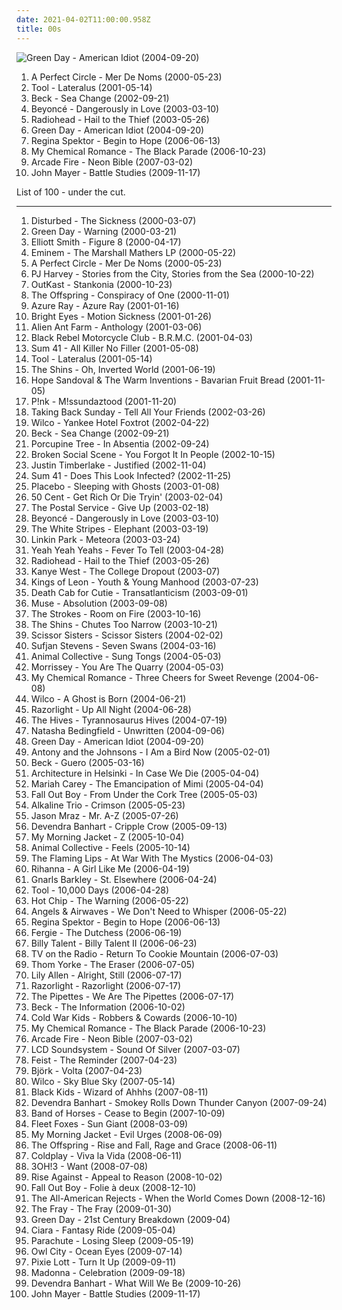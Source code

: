 ```yaml
---
date: 2021-04-02T11:00:00.958Z
title: 00s
---
```

![Green Day - American Idiot (2004-09-20)](http://coverartarchive.org/release/111fa0e4-567f-4b5f-a206-78f5e01de265/4783126212-500.jpg "Green Day - American Idiot (2004-09-20)")
<ol class="albums">
<li data-cover="http://coverartarchive.org/release/e5c49bf1-925b-32e2-9ac3-c4084f875376/10015661298-500.jpg" data-tags="alternative rock, rock, progressive rock" role="button">A Perfect Circle - Mer De Noms (2000-05-23)</li>
<li data-cover="http://coverartarchive.org/release/a2e824b6-7b14-32ef-b990-482b53291f93/11473182115-500.jpg" data-tags="progressive metal, progressive rock" role="button">Tool - Lateralus (2001-05-14)</li>
<li data-cover="https://via.placeholder.com/450" data-tags="singer-songwriter, 2002, acoustic, beck" role="button">Beck - Sea Change (2002-09-21)</li>
<li data-cover="https://via.placeholder.com/450" data-tags="rnb" role="button">Beyoncé - Dangerously in Love (2003-03-10)</li>
<li data-cover="https://via.placeholder.com/450" data-tags="alternative rock, alternative, 2003" role="button">Radiohead - Hail to the Thief (2003-05-26)</li>
<li data-cover="http://coverartarchive.org/release/111fa0e4-567f-4b5f-a206-78f5e01de265/4783126212-500.jpg" data-tags="punk rock, punk, rock, green day" role="button">Green Day - American Idiot (2004-09-20)</li>
<li data-cover="https://via.placeholder.com/450" data-tags="female vocalists, indie, singer-songwriter" role="button">Regina Spektor - Begin to Hope (2006-06-13)</li>
<li data-cover="http://coverartarchive.org/release/b4eaadb3-b924-4fa3-8d6e-7fd016a86192/2293475396-500.jpg" data-tags="rock, emo, alternative, punk rock, alternative rock" role="button">My Chemical Romance - The Black Parade (2006-10-23)</li>
<li data-cover="https://via.placeholder.com/450" data-tags="2007, indie rock, indie" role="button">Arcade Fire - Neon Bible (2007-03-02)</li>
<li data-cover="https://via.placeholder.com/450" data-tags="pop, 2009" role="button">John Mayer - Battle Studies (2009-11-17)</li>
</ol>
List of 100 - under the cut.
<!-- more -->

_________________

<ol class="albums">
<li data-cover="http://coverartarchive.org/release/c3148be2-5622-4ba9-80a7-33ed1f6b9347/7626739846-500.jpg" data-tags="metal, nu metal, alternative metal, disturbed" role="button">
Disturbed - The Sickness (2000-03-07)
</li>
<li data-cover="http://coverartarchive.org/release/ccb4be41-f6d1-435d-8e9e-7d8459fa40cb/11551221768-500.jpg" data-tags="punk rock, pop punk, rock" role="button">
Green Day - Warning (2000-03-21)
</li>
<li data-cover="https://via.placeholder.com/450" data-tags="singer-songwriter, indie" role="button">
Elliott Smith - Figure 8 (2000-04-17)
</li>
<li data-cover="https://via.placeholder.com/450" data-tags="rap" role="button">
Eminem - The Marshall Mathers LP (2000-05-22)
</li>
<li data-cover="http://coverartarchive.org/release/e5c49bf1-925b-32e2-9ac3-c4084f875376/10015661298-500.jpg" data-tags="alternative rock, rock, progressive rock" role="button">
A Perfect Circle - Mer De Noms (2000-05-23)
</li>
<li data-cover="https://via.placeholder.com/450" data-tags="alternative rock, rock" role="button">
PJ Harvey - Stories from the City, Stories from the Sea (2000-10-22)
</li>
<li data-cover="https://via.placeholder.com/450" data-tags="hip-hop, 2000" role="button">
OutKast - Stankonia (2000-10-23)
</li>
<li data-cover="https://via.placeholder.com/450" data-tags="punk rock, punk" role="button">
The Offspring - Conspiracy of One (2000-11-01)
</li>
<li data-cover="https://via.placeholder.com/450" data-tags="female vocalists, 00s" role="button">
Azure Ray - Azure Ray (2001-01-16)
</li>
<li data-cover="https://via.placeholder.com/450" data-tags="live, 2005, singer-songwriter" role="button">
Bright Eyes - Motion Sickness (2001-01-26)
</li>
<li data-cover="http://coverartarchive.org/release/e00e40a3-5ed5-4ed3-9c22-0a8ff4119bdf/10210180067-500.jpg" data-tags="alternative rock, rock, alternative, alternative metal" role="button">
Alien Ant Farm - Anthology (2001-03-06)
</li>
<li data-cover="https://via.placeholder.com/450" data-tags="rock, 2001" role="button">
Black Rebel Motorcycle Club - B.R.M.C. (2001-04-03)
</li>
<li data-cover="http://coverartarchive.org/release/6a7d6779-7337-4ae4-90ab-0c5f4f1bb26e/10159748633-500.jpg" data-tags="punk rock, punk, pop punk, rock" role="button">
Sum 41 - All Killer No Filler (2001-05-08)
</li>
<li data-cover="http://coverartarchive.org/release/a2e824b6-7b14-32ef-b990-482b53291f93/11473182115-500.jpg" data-tags="progressive metal, progressive rock" role="button">
Tool - Lateralus (2001-05-14)
</li>
<li data-cover="https://via.placeholder.com/450" data-tags="indie" role="button">
The Shins - Oh, Inverted World (2001-06-19)
</li>
<li data-cover="https://via.placeholder.com/450" data-tags="female vocalists, 2001, folk, dream pop" role="button">
Hope Sandoval & The Warm Inventions - Bavarian Fruit Bread (2001-11-05)
</li>
<li data-cover="https://via.placeholder.com/450" data-tags="pop, 2001" role="button">
P!nk - M!ssundaztood (2001-11-20)
</li>
<li data-cover="https://via.placeholder.com/450" data-tags="emo, taking back sunday, rock" role="button">
Taking Back Sunday - Tell All Your Friends (2002-03-26)
</li>
<li data-cover="https://via.placeholder.com/450" data-tags="2002, indie, alt-country" role="button">
Wilco - Yankee Hotel Foxtrot (2002-04-22)
</li>
<li data-cover="https://via.placeholder.com/450" data-tags="singer-songwriter, 2002, acoustic, beck" role="button">
Beck - Sea Change (2002-09-21)
</li>
<li data-cover="http://coverartarchive.org/release/a90062eb-b2bb-3c39-9291-4684605a9313/19099262755-500.jpg" data-tags="progressive rock" role="button">
Porcupine Tree - In Absentia (2002-09-24)
</li>
<li data-cover="https://via.placeholder.com/450" data-tags="indie, indie rock, 2002" role="button">
Broken Social Scene - You Forgot It In People (2002-10-15)
</li>
<li data-cover="https://via.placeholder.com/450" data-tags="pop" role="button">
Justin Timberlake - Justified (2002-11-04)
</li>
<li data-cover="http://coverartarchive.org/release/29911ee4-301b-4192-924e-24db9e973227/15248581026-500.jpg" data-tags="punk rock" role="button">
Sum 41 - Does This Look Infected? (2002-11-25)
</li>
<li data-cover="https://via.placeholder.com/450" data-tags="alternative rock" role="button">
Placebo - Sleeping with Ghosts (2003-01-08)
</li>
<li data-cover="https://via.placeholder.com/450" data-tags="rap, hip-hop, 50 cent" role="button">
50 Cent - Get Rich Or Die Tryin' (2003-02-04)
</li>
<li data-cover="https://via.placeholder.com/450" data-tags="indie, electronic" role="button">
The Postal Service - Give Up (2003-02-18)
</li>
<li data-cover="https://via.placeholder.com/450" data-tags="rnb" role="button">
Beyoncé - Dangerously in Love (2003-03-10)
</li>
<li data-cover="https://via.placeholder.com/450" data-tags="rock" role="button">
The White Stripes - Elephant (2003-03-19)
</li>
<li data-cover="https://via.placeholder.com/450" data-tags="nu metal, rock, linkin park" role="button">
Linkin Park - Meteora (2003-03-24)
</li>
<li data-cover="https://via.placeholder.com/450" data-tags="indie rock, indie, rock" role="button">
Yeah Yeah Yeahs - Fever To Tell (2003-04-28)
</li>
<li data-cover="https://via.placeholder.com/450" data-tags="alternative rock, alternative, 2003" role="button">
Radiohead - Hail to the Thief (2003-05-26)
</li>
<li data-cover="https://via.placeholder.com/450" data-tags="hip-hop, rap, 2004, hip hop" role="button">
Kanye West - The College Dropout (2003-07)
</li>
<li data-cover="https://via.placeholder.com/450" data-tags="rock, alternative rock, indie rock" role="button">
Kings of Leon - Youth & Young Manhood (2003-07-23)
</li>
<li data-cover="https://via.placeholder.com/450" data-tags="indie, indie rock, indie pop" role="button">
Death Cab for Cutie - Transatlanticism (2003-09-01)
</li>
<li data-cover="https://via.placeholder.com/450" data-tags="alternative rock" role="button">
Muse - Absolution (2003-09-08)
</li>
<li data-cover="https://via.placeholder.com/450" data-tags="indie rock, rock" role="button">
The Strokes - Room on Fire (2003-10-16)
</li>
<li data-cover="https://via.placeholder.com/450" data-tags="indie, indie rock, the shins" role="button">
The Shins - Chutes Too Narrow (2003-10-21)
</li>
<li data-cover="https://via.placeholder.com/450" data-tags="pop, electronic, dance" role="button">
Scissor Sisters - Scissor Sisters (2004-02-02)
</li>
<li data-cover="https://via.placeholder.com/450" data-tags="indie, folk, 2004" role="button">
Sufjan Stevens - Seven Swans (2004-03-16)
</li>
<li data-cover="https://via.placeholder.com/450" data-tags="experimental, 2004, freak folk" role="button">
Animal Collective - Sung Tongs (2004-05-03)
</li>
<li data-cover="https://via.placeholder.com/450" data-tags="2004, alternative, morrissey" role="button">
Morrissey - You Are The Quarry (2004-05-03)
</li>
<li data-cover="http://coverartarchive.org/release/9108adbb-b065-408b-9f59-c1af1f4a241a/11144521161-500.jpg" data-tags="rock, emo, alternative, punk, my chemical romance" role="button">
My Chemical Romance - Three Cheers for Sweet Revenge (2004-06-08)
</li>
<li data-cover="https://via.placeholder.com/450" data-tags="2004" role="button">
Wilco - A Ghost is Born (2004-06-21)
</li>
<li data-cover="https://via.placeholder.com/450" data-tags="2004, indie rock, indie, british" role="button">
Razorlight - Up All Night (2004-06-28)
</li>
<li data-cover="http://coverartarchive.org/release/c50d3d01-3f3a-3685-9ad6-58d7942a31be/3374165987-500.jpg" data-tags="garage rock, 2004, punk, rock, punk rock" role="button">
The Hives - Tyrannosaurus Hives (2004-07-19)
</li>
<li data-cover="https://via.placeholder.com/450" data-tags="pop" role="button">
Natasha Bedingfield - Unwritten (2004-09-06)
</li>
<li data-cover="http://coverartarchive.org/release/111fa0e4-567f-4b5f-a206-78f5e01de265/4783126212-500.jpg" data-tags="punk rock, punk, rock, green day" role="button">
Green Day - American Idiot (2004-09-20)
</li>
<li data-cover="https://via.placeholder.com/450" data-tags="2005, singer-songwriter, 00s" role="button">
Antony and the Johnsons - I Am a Bird Now (2005-02-01)
</li>
<li data-cover="https://via.placeholder.com/450" data-tags="alternative, beck" role="button">
Beck - Guero (2005-03-16)
</li>
<li data-cover="https://via.placeholder.com/450" data-tags="indie pop" role="button">
Architecture in Helsinki - In Case We Die (2005-04-04)
</li>
<li data-cover="https://via.placeholder.com/450" data-tags="rnb, pop, mariah carey, female vocalists" role="button">
Mariah Carey - The Emancipation of Mimi (2005-04-04)
</li>
<li data-cover="http://coverartarchive.org/release/876e5c90-4dfa-3b2c-aa9e-37c8c94a23b8/1236750855-500.jpg" data-tags="rock, pop punk, punk, fall out boy, emo" role="button">
Fall Out Boy - From Under the Cork Tree (2005-05-03)
</li>
<li data-cover="http://coverartarchive.org/release/7dfe419a-c40e-48d1-afb1-a40630935119/9192690317-500.jpg" data-tags="rock, punk, alternative, punk rock, emo" role="button">
Alkaline Trio - Crimson (2005-05-23)
</li>
<li data-cover="https://via.placeholder.com/450" data-tags="pop, singer-songwriter" role="button">
Jason Mraz - Mr. A-Z (2005-07-26)
</li>
<li data-cover="https://via.placeholder.com/450" data-tags="folk" role="button">
Devendra Banhart - Cripple Crow (2005-09-13)
</li>
<li data-cover="https://via.placeholder.com/450" data-tags="2005, indie, indie rock" role="button">
My Morning Jacket - Z (2005-10-04)
</li>
<li data-cover="https://via.placeholder.com/450" data-tags="experimental, 2005, indie" role="button">
Animal Collective - Feels (2005-10-14)
</li>
<li data-cover="https://via.placeholder.com/450" data-tags="2006" role="button">
The Flaming Lips - At War With The Mystics (2006-04-03)
</li>
<li data-cover="https://via.placeholder.com/450" data-tags="pop, rnb, rihanna" role="button">
Rihanna - A Girl Like Me (2006-04-19)
</li>
<li data-cover="https://via.placeholder.com/450" data-tags="funk, soul, 2006" role="button">
Gnarls Barkley - St. Elsewhere (2006-04-24)
</li>
<li data-cover="http://coverartarchive.org/release/a6988593-a2d7-35db-862a-efee729fa467/5234004130-500.jpg" data-tags="progressive metal, progressive rock" role="button">
Tool - 10,000 Days (2006-04-28)
</li>
<li data-cover="https://img.discogs.com/e756_vlNIxmEQcAUVNC4fjsY1cE=/fit-in/550x547/filters:strip_icc():format(jpeg):mode_rgb():quality(90)/discogs-images/R-1165966-1199992662.jpeg.jpg" data-tags="electronic" role="button">
Hot Chip - The Warning (2006-05-22)
</li>
<li data-cover="http://coverartarchive.org/release/e2e513ef-b507-4319-9cb1-0f8be3cd561e/4563170382-500.jpg" data-tags="alternative rock, rock, 2006, alternative" role="button">
Angels & Airwaves - We Don't Need to Whisper (2006-05-22)
</li>
<li data-cover="https://via.placeholder.com/450" data-tags="female vocalists, indie, singer-songwriter" role="button">
Regina Spektor - Begin to Hope (2006-06-13)
</li>
<li data-cover="https://via.placeholder.com/450" data-tags="pop" role="button">
Fergie - The Dutchess (2006-06-19)
</li>
<li data-cover="https://via.placeholder.com/450" data-tags="punk rock, alternative rock" role="button">
Billy Talent - Billy Talent II (2006-06-23)
</li>
<li data-cover="https://via.placeholder.com/450" data-tags="indie rock, indie, 2006" role="button">
TV on the Radio - Return To Cookie Mountain (2006-07-03)
</li>
<li data-cover="http://coverartarchive.org/release/c210f11e-7855-4828-a05c-e9670ce4289b/3192389215-500.jpg" data-tags="electronic" role="button">
Thom Yorke - The Eraser (2006-07-05)
</li>
<li data-cover="https://via.placeholder.com/450" data-tags="pop" role="button">
Lily Allen - Alright, Still (2006-07-17)
</li>
<li data-cover="https://via.placeholder.com/450" data-tags="rock, indie, indie rock, british" role="button">
Razorlight - Razorlight (2006-07-17)
</li>
<li data-cover="https://via.placeholder.com/450" data-tags="pop, female vocalists" role="button">
The Pipettes - We Are The Pipettes (2006-07-17)
</li>
<li data-cover="https://via.placeholder.com/450" data-tags="alternative, 2006, singer-songwriter" role="button">
Beck - The Information (2006-10-02)
</li>
<li data-cover="https://via.placeholder.com/450" data-tags="2006, indie" role="button">
Cold War Kids - Robbers & Cowards (2006-10-10)
</li>
<li data-cover="http://coverartarchive.org/release/b4eaadb3-b924-4fa3-8d6e-7fd016a86192/2293475396-500.jpg" data-tags="rock, emo, alternative, punk rock, alternative rock" role="button">
My Chemical Romance - The Black Parade (2006-10-23)
</li>
<li data-cover="https://via.placeholder.com/450" data-tags="2007, indie rock, indie" role="button">
Arcade Fire - Neon Bible (2007-03-02)
</li>
<li data-cover="https://img.discogs.com/iuOQqNStC3sJ5-dAXbTifFD7gMc=/fit-in/592x600/filters:strip_icc():format(jpeg):mode_rgb():quality(90)/discogs-images/R-1949614-1255264923.jpeg.jpg" data-tags="electronic, 2007" role="button">
LCD Soundsystem - Sound Of Silver (2007-03-07)
</li>
<li data-cover="https://via.placeholder.com/450" data-tags="indie, female vocalists, indie pop, female vocalist, pop, alternative, indie rock" role="button">
Feist - The Reminder (2007-04-23)
</li>
<li data-cover="http://coverartarchive.org/release/a4ce1772-9009-4720-8adc-6259b5cd387c/23654428073-500.jpg" data-tags="experimental, 2007, electronic, alternative" role="button">
Björk - Volta (2007-04-23)
</li>
<li data-cover="https://via.placeholder.com/450" data-tags="2007, indie" role="button">
Wilco - Sky Blue Sky (2007-05-14)
</li>
<li data-cover="https://via.placeholder.com/450" data-tags="indie pop, indie" role="button">
Black Kids - Wizard of Ahhhs (2007-08-11)
</li>
<li data-cover="https://via.placeholder.com/450" data-tags="singer-songwriter, 2007, indie" role="button">
Devendra Banhart - Smokey Rolls Down Thunder Canyon (2007-09-24)
</li>
<li data-cover="https://via.placeholder.com/450" data-tags="2007, indie rock" role="button">
Band of Horses - Cease to Begin (2007-10-09)
</li>
<li data-cover="https://via.placeholder.com/450" data-tags="2008" role="button">
Fleet Foxes - Sun Giant (2008-03-09)
</li>
<li data-cover="https://via.placeholder.com/450" data-tags="00s, indie rock" role="button">
My Morning Jacket - Evil Urges (2008-06-09)
</li>
<li data-cover="https://via.placeholder.com/450" data-tags="punk rock" role="button">
The Offspring - Rise and Fall, Rage and Grace (2008-06-11)
</li>
<li data-cover="https://via.placeholder.com/450" data-tags="alternative, britpop" role="button">
Coldplay - Viva la Vida (2008-06-11)
</li>
<li data-cover="http://coverartarchive.org/release/584f51e9-9042-4913-8496-22af8a613d69/1119760639-500.jpg" data-tags="electronic" role="button">
3OH!3 - Want (2008-07-08)
</li>
<li data-cover="https://via.placeholder.com/450" data-tags="punk rock, melodic hardcore, punk" role="button">
Rise Against - Appeal to Reason (2008-10-02)
</li>
<li data-cover="https://via.placeholder.com/450" data-tags="pop punk, 2008" role="button">
Fall Out Boy - Folie à deux (2008-12-10)
</li>
<li data-cover="https://via.placeholder.com/450" data-tags="alternative rock, pop punk" role="button">
The All-American Rejects - When the World Comes Down (2008-12-16)
</li>
<li data-cover="https://via.placeholder.com/450" data-tags="rock, alternative rock" role="button">
The Fray - The Fray (2009-01-30)
</li>
<li data-cover="http://coverartarchive.org/release/b266af07-7453-4e02-aa7a-c9d00369ec5d/10385344125-500.jpg" data-tags="punk rock, rock, 2009" role="button">
Green Day - 21st Century Breakdown (2009-04)
</li>
<li data-cover="https://via.placeholder.com/450" data-tags="female vocalists, pop, ciara" role="button">
Ciara - Fantasy Ride (2009-05-04)
</li>
<li data-cover="https://via.placeholder.com/450" data-tags="2009, pop, rock, alternative, alternative rock, piano rock, 00s, 2000s, album, purchased 09, discoverockult, american popular music, purchased 10" role="button">
Parachute - Losing Sleep (2009-05-19)
</li>
<li data-cover="http://coverartarchive.org/release/929090e7-d6dd-4b21-9614-01340e98507a/2100348160-500.jpg" data-tags="electronic, owl city" role="button">
Owl City - Ocean Eyes (2009-07-14)
</li>
<li data-cover="https://via.placeholder.com/450" data-tags="pop" role="button">
Pixie Lott - Turn It Up (2009-09-11)
</li>
<li data-cover="https://via.placeholder.com/450" data-tags="pop, 2009" role="button">
Madonna - Celebration (2009-09-18)
</li>
<li data-cover="https://via.placeholder.com/450" data-tags="folk" role="button">
Devendra Banhart - What Will We Be (2009-10-26)
</li>
<li data-cover="https://via.placeholder.com/450" data-tags="pop, 2009" role="button">
John Mayer - Battle Studies (2009-11-17)
</li>
</ol>